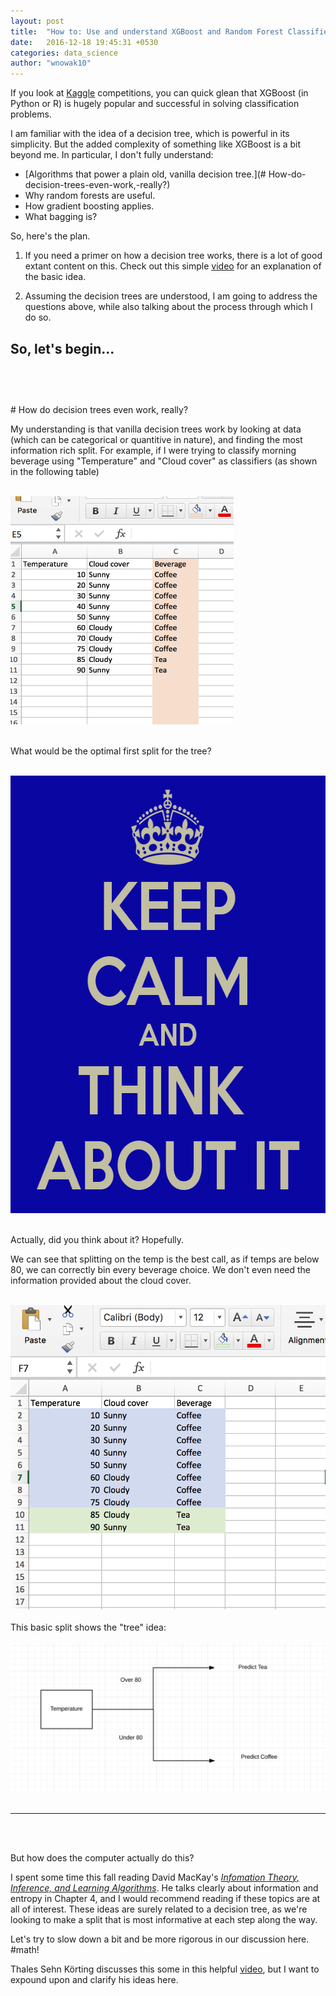 ```yaml
---
layout: post
title:  "How to: Use and understand XGBoost and Random Forest Classifiers"
date:   2016-12-18 19:45:31 +0530
categories: data_science
author: "wnowak10"
---
```


If you look at [Kaggle](kaggle.com) competitions, you can quick glean that XGBoost (in Python or R) is hugely popular and successful in solving classification problems.

I am familiar with the idea of a decision tree, which is powerful in its simplicity. But the added complexity of something like XGBoost is a bit beyond me. In particular, I don't fully understand:

* [Algorithms that power a plain old, vanilla decision tree.](# How-do-decision-trees-even-work,-really?)
* Why random forests are useful.
* How gradient boosting applies.
* What bagging is?

So, here's the plan. 

1. If you need a primer on how a decision tree works, there is a lot of good extant content on this. Check out this simple [video](https://www.youtube.com/watch?v=eKD5gxPPeY0) for an explanation of the basic idea. 

2. Assuming the decision trees are understood, I am going to address the questions above, while also talking about the process through which I do so. 

So, let's begin... 
<br>
<br>
-----
<br>
<br>
# How do decision trees even work, really?

My understanding is that vanilla decision trees work by looking at data (which can be categorical or quantitive in nature), and finding the most information rich split. For example, if I were trying to classify morning beverage using "Temperature" and "Cloud cover" as classifiers (as shown in the following table)
<br>
<br>

<a>
	<img src="/images/coffeetable.png" alt="Drawing" style="width: 357px; height: 365px"/>
</a>
<br>
<br>

What would be the optimal first split for the tree?
<br>
<br>

<a>
	<img src="/images/keep-calm-and-think-about-it-17.png" alt="Drawing" style="width: 600px; height: 700px"/>
</a>
<br>
<br>

Actually, did you think about it? Hopefully.

We can see that splitting on the temp is the best call, as if temps are below 80, we can correctly bin every beverage choice. We don't even need the information provided about the cloud cover. 
<br>
<br>

<a>
	<img src="/images/classified_coffee.png" alt="Drawing" style="width: 350; height: 350"/>
</a>

<br>
<br>
This basic split shows the "tree" idea:

<br>
<br>

<a>
	<img src="/images/basic_tree.png" alt="Drawing" style="width: 550; height: 550"/>
</a>
<br>
<br>

---
<br>
<br>

But how does the computer actually do this?

I spent some time this fall reading David MacKay's [*Infomation Theory, Inference, and Learning Algorithms*](http://www.inference.phy.cam.ac.uk/itprnn/book.pdf). He talks clearly about information and entropy in Chapter 4, and I would recommend reading if these topics are at all of interest. These ideas are surely related to a decision tree, as we're looking to make a split that is most informative at each step along the way.

Let's try to slow down a bit and be more rigorous in our discussion here. \#math! 

Thales Sehn Körting discusses this some in this helpful [video](https://www.youtube.com/watch?v=Qdi0GBWrDO8), but I want to expound upon and clarify his ideas here. 